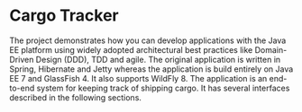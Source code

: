 # Cargo Tracker
The project demonstrates how you can develop applications with the Java EE 
platform using widely adopted architectural best practices like Domain-Driven 
Design (DDD), TDD and agile.
The original application is written in Spring,
Hibernate and Jetty whereas the application is build entirely on Java EE 7 and
GlassFish 4.  It also supports WildFly 8.
The application is an end-to-end system for keeping track of shipping cargo. It 
has several interfaces described in the following sections.
